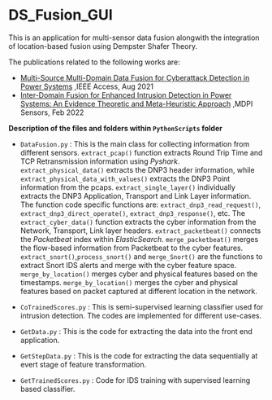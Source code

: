 # DS_Fusion_GUI
This is an application for multi-sensor data fusion alongwith the integration of location-based fusion using Dempster Shafer Theory.

The publications related to the following works are:
- [Multi-Source Multi-Domain Data Fusion for Cyberattack Detection in Power Systems](https://ieeexplore.ieee.org/abstract/document/9521204) ,IEEE Access, Aug 2021
- [Inter-Domain Fusion for Enhanced Intrusion Detection in Power Systems: An Evidence Theoretic and Meta-Heuristic Approach](https://www.mdpi.com/1424-8220/22/6/2100) ,MDPI Sensors, Feb 2022

**Description of the files and folders within `PythonScripts` folder**
- `DataFusion.py` : This is the main class for collecting information from different sensors. `extract_pcap()` function extracts Round Trip Time and TCP Retransmission information using *Pyshark*. `extract_physical_data()` extracts the DNP3 header information, while `extract_physical_data_with_values()` extracts the DNP3 Point information from the pcaps. `extract_single_layer()` individually extracts the DNP3 Application, Transport and Link Layer information. The function code specific 
functions are: `extract_dnp3_read_request()`, `extract_dnp3_direct_operate()`, `extract_dnp3_response()`, etc. The `extract_cyber_data()` function extracts the cyber information from the Network, Transport, Link layer headers. `extract_packetbeat()` connects the *Packetbeat* index within *ElasticSearch*. `merge_packetbeat()` merges the flow-based information from Packetbeat to the cyber features.
`extract_snort()`,`process_snort()` and `merge_Snort()` are the functions to extract Snort IDS alerts and merge with the cyber feature space. `merge_by_location()` merges cyber and physical features based on the timestamps. `merge_by_location()` merges the cyber and physical features based on packet captured at different location in the network.

- `CoTrainedScores.py` : This is semi-supervised learning classifier used for intrusion detection. The codes are implemented for different use-cases.
- `GetData.py` : This is the code for extracting the data into the front end application. 
- `GetStepData.py` : This is the code for extracting the data sequentially at evert stage of feature transformation. 
- `GetTrainedScores.py` : Code for IDS training with supervised learning based classifier.

